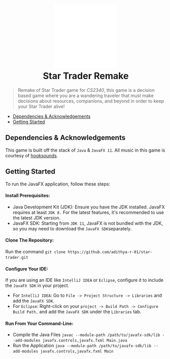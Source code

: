 <h1 align="center" style="border-bottom: none">
    <a href="https://prometheus.io" target="_blank"><img alt="Prometheus" src="./.assets/heading-img.svg"></a><br>Star Trader Remake
</h1>

> Remake of Star Trader game for _CS2340_, this game is a decision based game where you are a wandering traveler that must make decisions about resources, companions, and beyond in order to keep your Star Trader alive!

- [Dependencies & Acknowledgements](https://github.com/adithya-r-01/star-trader/tree/main?tab=readme-ov-file#dependencies-&-acknowledgements)
- [Getting Started](https://github.com/adithya-r-01/star-trader/tree/main?tab=readme-ov-file#getting-started)

## Dependencies & Acknowledgements

 This game is built off the stack of `Java` & `JavaFX 11`. All music in this game is courtesy of [hooksounds](https://www.hooksounds.com/). 

## Getting Started

To run the JavaFX application, follow these steps:

#### Install Prerequisites: 

- Java Development Kit (JDK): Ensure you have the JDK installed. JavaFX requires at least `JDK 8.` For the latest features, it's recommended to use the latest JDK version.
- JavaFX SDK: Starting from `JDK 11`, JavaFX is not bundled with the JDK, so you may need to download the `JavaFX SDK`separately.

#### Clone The Repository:

Run the command `git clone https://github.com/adithya-r-01/star-trader.git`

#### Configure Your IDE:

If you are using an IDE like `IntelliJ IDEA` or `Eclipse`, configure it to include the `JavaFX SDK` in your project.

- For `IntelliJ IDEA`: Go to `File -> Project Structure -> Libraries` and add the `JavaFX SDK`.
- For `Eclipse`: Right-click on your `project -> Build Path -> Configure Build Path,` and add the `JavaFX SDK` under the `Libraries` tab.

#### Run From Your Command-Line:

- Compile the Java Files `javac --module-path /path/to/javafx-sdk/lib --add-modules javafx.controls,javafx.fxml Main.java`
- Run the Application `java --module-path /path/to/javafx-sdk/lib --add-modules javafx.controls,javafx.fxml Main`
